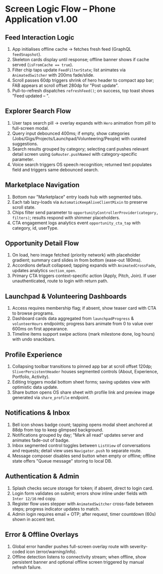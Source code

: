 # Screen Logic Flow – Phone Application v1.00

## Feed Interaction Logic
1. App initialises offline cache → fetches fresh feed (GraphQL `feedSnapshot`).
2. Skeleton cards display until response; offline banner shows if cache served (`isFromCache == true`).
3. Filter chip taps update `FeedFilterState`; list animates via `AnimatedSwitcher` with 200ms fade/slide.
4. Scroll passes 60dp triggers shrink of hero header to compact app bar; FAB appears at scroll offset 280dp for "Post update".
5. Pull-to-refresh dispatches `refreshFeed()`; on success, top toast shows "Feed updated – <timestamp>".

## Explorer Search Flow
1. User taps search pill → overlay expands with `Hero` animation from pill to full-screen modal.
2. Query input debounced 400ms; if empty, show categories (Jobs/Gigs/Projects/Launchpad/Volunteering/People) with curated suggestions.
3. Search results grouped by category; selecting card pushes relevant detail screen using `GoRouter.pushNamed` with category-specific parameter.
4. Voice search triggers OS speech recognition; returned text populates field and triggers same debounced search.

## Marketplace Navigation
1. Bottom nav "Marketplace" entry loads hub with segmented tabs.
2. Each tab lazy-loads via `AutomaticKeepAliveClientMixin` to preserve scroll state.
3. Chips filter send parameter to `opportunityControllerProvider(category, filters)`; results respond with shimmer placeholders.
4. CTA engagement logs analytics event `opportunity_cta_tap` with category, id, userType.

## Opportunity Detail Flow
1. On load, hero image fetched (priority network) with placeholder gradient; summary card slides in from bottom (ease-out 180ms).
2. Accordions default collapsed; tapping expands with `AnimatedCrossFade`, updates analytics `section_open`.
3. Primary CTA triggers context-specific action (Apply, Pitch, Join). If user unauthenticated, route to login with return path.

## Launchpad & Volunteering Dashboards
1. Access requires membership flag; if absent, show teaser card with CTA to browse programs.
2. Dashboard cards data aggregated from `launchpadProgress` & `volunteerHours` endpoints; progress bars animate from 0 to value over 600ms on first appearance.
3. Timeline items support swipe actions (mark milestone done, log hours) with undo snackbars.

## Profile Experience
1. Collapsing toolbar transitions to pinned app bar at scroll offset 120dp; `SliverPersistentHeader` houses segmented controls (About, Experience, Portfolio, Activity).
2. Editing triggers modal bottom sheet forms; saving updates view with optimistic data update.
3. Share button opens OS share sheet with profile link and preview image generated via `share_profile` endpoint.

## Notifications & Inbox
1. Bell icon shows badge count; tapping opens modal sheet anchored at 88dp from top to keep glimpsed background.
2. Notifications grouped by day; "Mark all read" updates server and animates fade-out of badge.
3. Inbox segmented control toggles between `ListView` of conversations and requests; detail view uses `Navigator.push` to separate route.
4. Message composer disables send button when empty or offline; offline state offers "Queue message" storing to local DB.

## Authentication & Admin
1. Splash checks secure storage for token; if absent, direct to login card.
2. Login form validates on submit; errors show inline under fields with `Inter 12/16` red copy.
3. Register flow uses stepper with `AnimatedSwitcher` cross-fade between steps; progress indicator updates to match.
4. Admin login requires email + OTP; after request, timer countdown (60s) shown in accent text.

## Error & Offline Overlays
1. Global error handler pushes full-screen overlay route with severity-coded icon (error/warning/info).
2. Offline detection listens to connectivity stream; when offline, show persistent banner and optional offline screen triggered by manual refresh failure.
